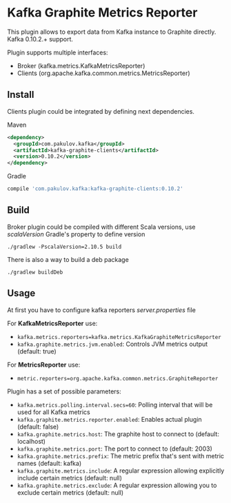 Kafka Graphite Metrics Reporter
===============================
This plugin allows to export data from Kafka instance to Graphite directly. Kafka 0.10.2.+ support.

Plugin supports multiple interfaces:
- Broker (kafka.metrics.KafkaMetricsReporter)
- Clients (org.apache.kafka.common.metrics.MetricsReporter)

Install
-------
Clients plugin could be integrated by defining next dependencies.

Maven

``` xml
<dependency>
  <groupId>com.pakulov.kafka</groupId>
  <artifactId>kafka-graphite-clients</artifactId>
  <version>0.10.2</version>
</dependency>
```

Gradle

``` groovy
compile 'com.pakulov.kafka:kafka-graphite-clients:0.10.2'
```

Build
-----
Broker plugin could be compiled with different Scala versions, use *scalaVersion* Gradle's property to define version

```
./gradlew -PscalaVersion=2.10.5 build 
```

There is also a way to build a deb package

```
./gradlew buildDeb
```

Usage
-----
At first you have to configure kafka reporters *server.properties* file

For **KafkaMetricsReporter** use:
* `kafka.metrics.reporters=kafka.metrics.KafkaGraphiteMetricsReporter`
* `kafka.graphite.metrics.jvm.enabled`: Controls JVM metrics output (default: true)

For **MetricsReporter** use:
* `metric.reporters=org.apache.kafka.common.metrics.GraphiteReporter`

Plugin has a set of possible parameters:
* `kafka.metrics.polling.interval.secs=60`: Polling interval that will be used for all Kafka metrics
* `kafka.graphite.metrics.reporter.enabled`: Enables actual plugin (default: false)
* `kafka.graphite.metrics.host`: The graphite host to connect to (default: localhost)
* `kafka.graphite.metrics.port`: The port to connect to (default: 2003)
* `kafka.graphite.metrics.prefix`: The metric prefix that's sent with metric names (default: kafka)
* `kafka.graphite.metrics.include`: A regular expression allowing explicitly include certain metrics (default: null)
* `kafka.graphite.metrics.exclude`: A regular expression allowing you to exclude certain metrics (default: null)